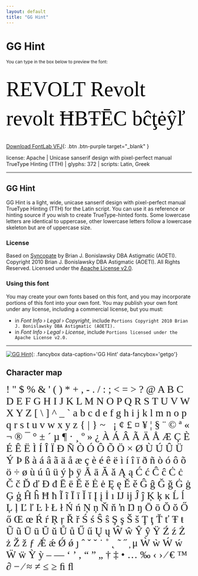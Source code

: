 ```yaml
---
layout: default
title: "GG Hint"
---
```


# GG Hint

<small>You can type in the box below to preview the font:</small>

<div contenteditable="true" style="font-family: 'GG Hint'; font-size: 4em; color:black; margin: 0.5em 0 0.5em 0; line-height: 1.4em;">
REVOLT Revolt revolt ĦBŦĒC bĉţėŷľ
</div>

[Download FontLab VFJ](https://downgit.github.io/#/home?url=https://github.com/fontlabcom/getgo-fonts/blob/main/getgo-fonts/apache/hint/hint.vfj){: .btn .btn-purple target="_blank" }

license: Apache \| Unicase sanserif design with pixel-perfect manual TrueType Hinting (TTH) \| glyphs: 372 \| scripts: Latin, Greek

---


## GG Hint

GG Hint is a light, wide, unicase sanserif design with pixel-perfect manual TrueType Hinting (TTH) for the Latin script. You can use it as reference or hinting source if you wish to create TrueType-hinted fonts. Some lowercase letters are identical to uppercase, other lowercase letters follow a lowercase skeleton but are of uppercase size.

### License

Based on [Syncopate](https://github.com/google/fonts/tree/main/apache/syncopate) by Brian J. Bonislawsky DBA Astigmatic (AOETI). Copyright 2010 Brian J. Bonislawsky DBA Astigmatic (AOETI). All Rights Reserved. Licensed under the [Apache License v2.0](https://www.apache.org/licenses/LICENSE-2.0.txt).

### Using this font

You may create your own fonts based on this font, and you may incorporate portions of this font into your own font. You may publish your own font under any license, including a commercial license, but you must:

- in _Font Info › Legal › Copyright_, include `Portions Copyright 2010 Brian J. Bonislawsky DBA Astigmatic (AOETI).`
- in _Font Info › Legal › License_, include `Portions licensed under the Apache License v2.0.`


---


[![GG Hint](../illustrations/hint.png)](../illustrations/hint.png){: .fancybox data-caption='GG Hint' data-fancybox='getgo'}


## Character map

<div style="font-family: 'GG Hint'; font-size: 2em;">
! " $ % & ' ( ) * + , - . / : ; < = > ? @ A B C D E F G H I J K L M N O P Q R S T U V W X Y Z [ \ ] ^ _ ` a b c d e f g h i j k l m n o p q r s t u v w x y z { | } ~   ¡ ¢ £ ¤ ¥ ¦ § ¨ © ª « ¬ ® ¯ ° ± ´ µ ¶ · ¸ º » ¿ À Á Â Ã Ä Å Æ Ç È É Ê Ë Ì Í Î Ï Ð Ñ Ò Ó Ô Õ Ö × Ø Ù Ú Û Ü Ý Þ ß à á â ã ä å æ ç è é ê ë ì í î ï ð ñ ò ó ô õ ö ÷ ø ù ú û ü ý þ ÿ Ā ā Ă ă Ą ą Ć ć Ĉ ĉ Ċ ċ Č č Ď ď Đ đ Ē ē Ĕ ĕ Ė ė Ę ę Ě ě Ĝ ĝ Ğ ğ Ġ ġ Ģ ģ Ĥ ĥ Ħ ħ Ĩ ĩ Ī ī Ĭ ĭ Į į İ ı Ĳ ĳ Ĵ ĵ Ķ ķ ĸ Ĺ ĺ Ļ ļ Ľ ľ Ŀ ŀ Ł ł Ń ń Ņ ņ Ň ň ŉ Ŋ ŋ Ō ō Ŏ ŏ Ő ő Œ œ Ŕ ŕ Ŗ ŗ Ř ř Ś ś Ŝ ŝ Ş ş Š š Ţ ţ Ť ť Ŧ ŧ Ũ ũ Ū ū Ŭ ŭ Ů ů Ű ű Ų ų Ŵ ŵ Ŷ ŷ Ÿ Ź ź Ż ż Ž ž ƒ Ǽ ǽ Ǿ ǿ ȷ ˆ ˇ ˘ ˙ ˚ ˛ ˜ ˝ ̦ μ Ẁ ẁ Ẃ ẃ Ẅ ẅ Ỳ ỳ – — ‘ ’ ‚ “ ” „ † ‡ • … ‰ ‹ › ⁄ € ™ ∂ − ∕ ≈ ≠ ≤ ≥ ﬁ ﬂ
</div>

